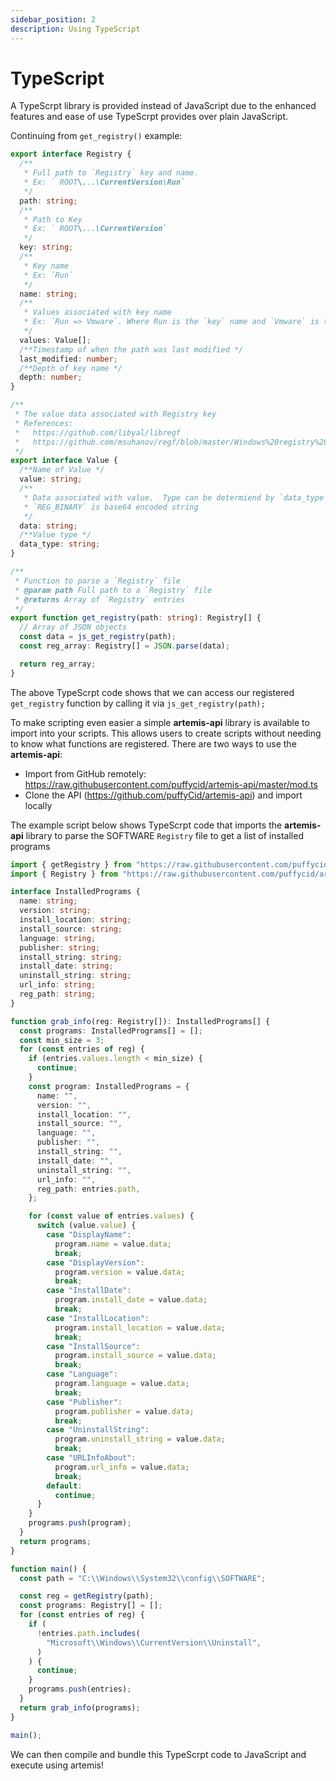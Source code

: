 ```yaml
---
sidebar_position: 2
description: Using TypeScript
---
```


# TypeScript

A TypeScrpt library is provided instead of JavaScript due to the enhanced
features and ease of use TypeScrpt provides over plain JavaScript.

Continuing from `get_registry()` example:

```typescript
export interface Registry {
  /**
   * Full path to `Registry` key and name.
   * Ex: ` ROOT\...\CurrentVersion\Run`
   */
  path: string;
  /**
   * Path to Key
   * Ex: ` ROOT\...\CurrentVersion`
   */
  key: string;
  /**
   * Key name
   * Ex: `Run`
   */
  name: string;
  /**
   * Values associated with key name
   * Ex: `Run => Vmware`. Where Run is the `key` name and `Vmware` is the value name
   */
  values: Value[];
  /**Timestamp of when the path was last modified */
  last_modified: number;
  /**Depth of key name */
  depth: number;
}

/**
 * The value data associated with Registry key
 * References:
 *   https://github.com/libyal/libregf
 *   https://github.com/msuhanov/regf/blob/master/Windows%20registry%20file%20format%20specification.md
 */
export interface Value {
  /**Name of Value */
  value: string;
  /**
   * Data associated with value.  Type can be determiend by `data_type`.
   * `REG_BINARY` is base64 encoded string
   */
  data: string;
  /**Value type */
  data_type: string;
}

/**
 * Function to parse a `Registry` file
 * @param path Full path to a `Registry` file
 * @returns Array of `Registry` entries
 */
export function get_registry(path: string): Registry[] {
  // Array of JSON objects
  const data = js_get_registry(path);
  const reg_array: Registry[] = JSON.parse(data);

  return reg_array;
}
```

The above TypeScrpt code shows that we can access our registered `get_registry`
function by calling it via `js_get_registry(path);`

To make scripting even easier a simple **artemis-api** library is available to
import into your scripts. This allows users to create scripts without needing to
know what functions are registered. There are two ways to use the
**artemis-api**:

- Import from GitHub remotely:
  https://raw.githubusercontent.com/puffycid/artemis-api/master/mod.ts
- Clone the API (https://github.com/puffyCid/artemis-api) and import locally

The example script below shows TypeScrpt code that imports the **artemis-api**
library to parse the SOFTWARE `Registry` file to get a list of installed
programs

```typescript
import { getRegistry } from "https://raw.githubusercontent.com/puffycid/artemis-api/master/mod.ts";
import { Registry } from "https://raw.githubusercontent.com/puffycid/artemis-api/master/src/windows/registry.ts";

interface InstalledPrograms {
  name: string;
  version: string;
  install_location: string;
  install_source: string;
  language: string;
  publisher: string;
  install_string: string;
  install_date: string;
  uninstall_string: string;
  url_info: string;
  reg_path: string;
}

function grab_info(reg: Registry[]): InstalledPrograms[] {
  const programs: InstalledPrograms[] = [];
  const min_size = 3;
  for (const entries of reg) {
    if (entries.values.length < min_size) {
      continue;
    }
    const program: InstalledPrograms = {
      name: "",
      version: "",
      install_location: "",
      install_source: "",
      language: "",
      publisher: "",
      install_string: "",
      install_date: "",
      uninstall_string: "",
      url_info: "",
      reg_path: entries.path,
    };

    for (const value of entries.values) {
      switch (value.value) {
        case "DisplayName":
          program.name = value.data;
          break;
        case "DisplayVersion":
          program.version = value.data;
          break;
        case "InstallDate":
          program.install_date = value.data;
          break;
        case "InstallLocation":
          program.install_location = value.data;
          break;
        case "InstallSource":
          program.install_source = value.data;
          break;
        case "Language":
          program.language = value.data;
          break;
        case "Publisher":
          program.publisher = value.data;
          break;
        case "UninstallString":
          program.uninstall_string = value.data;
          break;
        case "URLInfoAbout":
          program.url_info = value.data;
          break;
        default:
          continue;
      }
    }
    programs.push(program);
  }
  return programs;
}

function main() {
  const path = "C:\\Windows\\System32\\config\\SOFTWARE";

  const reg = getRegistry(path);
  const programs: Registry[] = [];
  for (const entries of reg) {
    if (
      !entries.path.includes(
        "Microsoft\\Windows\\CurrentVersion\\Uninstall",
      )
    ) {
      continue;
    }
    programs.push(entries);
  }
  return grab_info(programs);
}

main();
```

We can then compile and bundle this TypeScrpt code to JavaScript and execute
using artemis!

